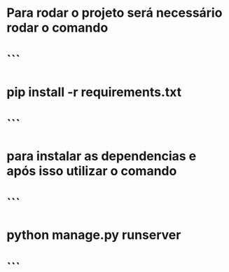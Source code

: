 # Para rodar o projeto será necessário rodar o comando 
# ```
# pip install -r requirements.txt
# ``` 
# para instalar as dependencias e após isso utilizar o comando 
# ```
# python manage.py runserver
# ```
